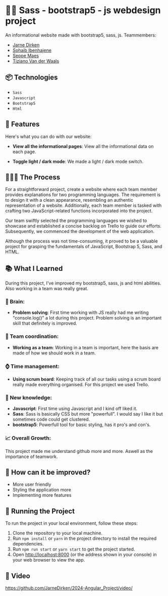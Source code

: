 ﻿# 🥷🏽 Sass - bootstrap5 - js webdesign project

An informational website made with bootstrap5, sass, js. Teammembers:

- [Jarne Dirken](https://github.com/jarnedirken)
- [Sohaib Ibenhajene](https://github.com/SohaibIbenhajene)
- [Seppe Maes](https://github.com/Seppkee)
- [Tiziano Van der Waals](https://github.com/JustTizi)

## 📦 Technologies

- `Sass`
- `Javascript`
- `Bootstrap5`
- `Html`

## 🦄 Features

Here's what you can do with our website:

- **View all the informational pages**: View all the informational data on each page.

- **Toggle light / dark mode**: We made a light / dark mode switch.

## 👩🏽‍🍳 The Process

For a straightforward project, create a website where each team member provides explanations for two programming languages. The requirement is to design it with a clean appearance, resembling an authentic representation of a website. Additionally, each team member is tasked with crafting two JavaScript-related functions incorporated into the project.

Our team swiftly selected the programming languages we wished to showcase and established a concise backlog on Trello to guide our efforts. Subsequently, we commenced the development of the web application.

Although the process was not time-consuming, it proved to be a valuable project for grasping the fundamentals of JavaScript, Bootstrap 5, Sass, and HTML.

## 📚 What I Learned

During this project, I've improved my bootstrap5, sass, js and html abilities. Also working in a team was really great.

### 🧠 Brain:

- **Problem solving**: First time working with JS really had me writing "console.log()" a lot during this project. Problem solving is an important skill that definitely is improved.

### 📏 Team coordination:

- **Working as a team**: Working in a team is important, here the basis are made of how we should work in a team.

### ⌚ Time management:

- **Using scrum board**: Keeping track of all our tasks using a scrum board really made everything organised. For this project we used Trello.

### 📓 New knowledge:

- **Javascript**: First time using Javascript and I kind off liked it. 
- **Sass**: Sass is basically CSS but more "powerfull". I would say I like it but sometimes code could get clustered.
- **bootstrap5**: Powerfull tool for basic styling, has it pro's and con's.

### 📈 Overall Growth:

This project made me understand github more and more. Aswell as the importance of teamwork. 

## 💭 How can it be improved?

- More user friendly
- Styling the application more
- Implementing more features

## 🚦 Running the Project

To run the project in your local environment, follow these steps:

1. Clone the repository to your local machine.
2. Run `npm install` or `yarn` in the project directory to install the required dependencies.
3. Run `npm run start` or `yarn start` to get the project started.
4. Open [http://localhost:8000](http://localhost:8000) (or the address shown in your console) in your web browser to view the app.

## 🍿 Video

https://github.com/JarneDirken/2024-Angular_Project/video/
